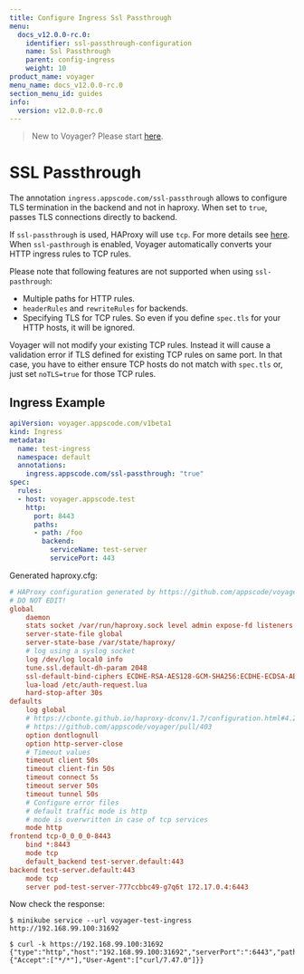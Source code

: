 ```yaml
---
title: Configure Ingress Ssl Passthrough
menu:
  docs_v12.0.0-rc.0:
    identifier: ssl-passthrough-configuration
    name: Ssl Passthrough
    parent: config-ingress
    weight: 10
product_name: voyager
menu_name: docs_v12.0.0-rc.0
section_menu_id: guides
info:
  version: v12.0.0-rc.0
---
```


> New to Voyager? Please start [here](/docs/v12.0.0-rc.0/concepts/overview).

# SSL Passthrough

The annotation `ingress.appscode.com/ssl-passthrough` allows to configure TLS termination in the backend and not in haproxy. When set to `true`, passes TLS connections directly to backend.

If `ssl-passthrough` is used, HAProxy will use `tcp`. For more details see  [here](https://www.haproxy.com/documentation/haproxy/deployment-guides/tls-infrastructure/). When `ssl-pasthrough` is enabled, Voyager automatically converts your HTTP ingress rules to TCP rules.

Please note that following features are not supported when using `ssl-pasthrough`:

- Multiple paths for HTTP rules.
- `headerRules` and `rewriteRules` for backends.
- Specifying TLS for TCP rules. So even if you define `spec.tls` for your HTTP hosts, it will be ignored.

Voyager will not modify your existing TCP rules. Instead it will cause a validation error if TLS defined for existing TCP rules on same port. In that case, you have to either ensure TCP hosts do not match with `spec.tls` or, just set `noTLS=true` for those TCP rules.

## Ingress Example

```yaml
apiVersion: voyager.appscode.com/v1beta1
kind: Ingress
metadata:
  name: test-ingress
  namespace: default
  annotations:
    ingress.appscode.com/ssl-passthrough: "true"
spec:
  rules:
  - host: voyager.appscode.test
    http:
      port: 8443
      paths:
      - path: /foo
        backend:
          serviceName: test-server
          servicePort: 443
```

Generated haproxy.cfg:

```ini
# HAProxy configuration generated by https://github.com/appscode/voyager
# DO NOT EDIT!
global
	daemon
	stats socket /var/run/haproxy.sock level admin expose-fd listeners
	server-state-file global
	server-state-base /var/state/haproxy/
	# log using a syslog socket
	log /dev/log local0 info
	tune.ssl.default-dh-param 2048
	ssl-default-bind-ciphers ECDHE-RSA-AES128-GCM-SHA256:ECDHE-ECDSA-AES128-GCM-SHA256:ECDHE-RSA-AES256-GCM-SHA384:ECDHE-ECDSA-AES256-GCM-SHA384:DHE-RSA-AES128-GCM-SHA256:DHE-DSS-AES128-GCM-SHA256:kEDH+AESGCM:ECDHE-RSA-AES128-SHA256:ECDHE-ECDSA-AES128-SHA256:ECDHE-RSA-AES128-SHA:ECDHE-ECDSA-AES128-SHA:ECDHE-RSA-AES256-SHA384:ECDHE-ECDSA-AES256-SHA384:ECDHE-RSA-AES256-SHA:ECDHE-ECDSA-AES256-SHA:DHE-RSA-AES128-SHA256:DHE-RSA-AES128-SHA:DHE-DSS-AES128-SHA256:DHE-RSA-AES256-SHA256:DHE-DSS-AES256-SHA:DHE-RSA-AES256-SHA:!aNULL:!eNULL:!EXPORT:!DES:!RC4:!3DES:!MD5:!PSK
	lua-load /etc/auth-request.lua
	hard-stop-after 30s
defaults
	log global
	# https://cbonte.github.io/haproxy-dconv/1.7/configuration.html#4.2-option%20abortonclose
	# https://github.com/appscode/voyager/pull/403
	option dontlognull
	option http-server-close
	# Timeout values
	timeout client 50s
	timeout client-fin 50s
	timeout connect 5s
	timeout server 50s
	timeout tunnel 50s
	# Configure error files
	# default traffic mode is http
	# mode is overwritten in case of tcp services
	mode http
frontend tcp-0_0_0_0-8443
	bind *:8443
	mode tcp
	default_backend test-server.default:443
backend test-server.default:443
	mode tcp
	server pod-test-server-777ccbbc49-g7q6t 172.17.0.4:6443
```

Now check the response:

```console
$ minikube service --url voyager-test-ingress
http://192.168.99.100:31692

$ curl -k https://192.168.99.100:31692
{"type":"http","host":"192.168.99.100:31692","serverPort":":6443","path":"/","method":"GET","headers":{"Accept":["*/*"],"User-Agent":["curl/7.47.0"]}}
```
